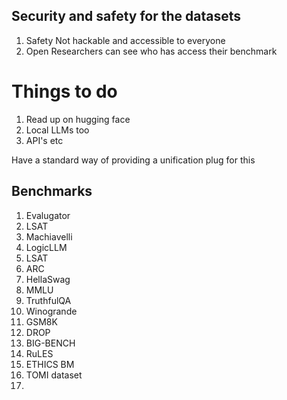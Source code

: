 
## Security and safety for the datasets

1. Safety
    Not hackable and accessible to everyone
2. Open
    Researchers can see who has access their benchmark

# Things to do

1. Read up on hugging face
2. Local LLMs too
3. API's etc

Have a standard way of providing a unification plug for this

## Benchmarks

1. Evalugator
2. LSAT
3. Machiavelli
4. LogicLLM
5. LSAT
6. ARC
7. HellaSwag
8. MMLU
9. TruthfulQA
10. Winogrande
11. GSM8K
12. DROP
13. BIG-BENCH
14. RuLES
15. ETHICS BM
16. TOMI dataset
17. 
